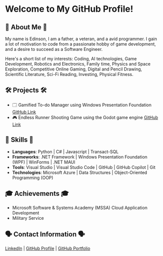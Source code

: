 # Welcome to My GitHub Profile!

## 👋 About Me 👋
My name is Edinson, I am a father, a veteran, and a avid programmer. I gain a lot of motivation to code from a passionate hobby of game development, and a desire to succeed as a Software Engineer.

Here's a short list of my interests: Coding, AI technologies, Game Development, Robotics and Electronics, Family time, Physics and Space Exploration, Competitive Online Gaming, Digital and Pencil Drawing, Scientific Literature, Sci-Fi Reading, Investing, Physical Fitness.

## 🛠 Projects 🛠
- 🗔 Gamified To-do Manager using Windows Presentation Foundation [GitHub Link](https://github.com/nosnid3-portfolio/ToDoManager)
- 🎮 Endless Runner Shooting Game using the Godot game engine [GitHub Link](https://github.com/nosnid3-portfolio/NinjaTrainingGrounds)

## 🔋 Skills 🔋
- **Languages**: Python | C# | Javascript | Transact-SQL
- **Frameworks**: .NET Framework | Windows Presentation Foundation (WPF) | WinForms | .NET MAUI
- **Tools**: Visual Studio | Visual Studio Code | GitHub | GitHub Copilot | Git
- **Technologies**: Microsoft Azure | Data Structures | Object-Oriented Programming (OOP)

## 🎓 Achievements 🎓
- Microsoft Software & Systems Academy (MSSA) Cloud Application Development
- Military Service

## 🗣 Contact Information 🗣
[LinkedIn](https://www.linkedin.com/in/edinson-cabral/) | [GitHub Profile](https://github.com/official-nosnid3/) | [GitHub Portfolio](https://github.com/orgs/nosnid3-portfolio/teams)

